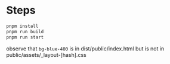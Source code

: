 # Steps

```sh
pnpm install
pnpm run build
pnpm run start
```

observe that `bg-blue-400` is in dist/public/index.html but is not in public/assets/\_layout-[hash].css
